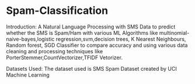 # Spam-Classification

Introduction:
A Natural Language Processing with SMS Data to predict whether the SMS is Spam/Ham with various ML Algorithms like multinomial-naive-bayes,logistic regression,svm,decision trees, K Nearest Neighbours, Random forest, SGD Classifier
 to compare accuracy and using various data cleaning and processing techniques like PorterStemmer,CountVectorizer,TFIDF Vetorizer. 

Datasets Used:
The dataset used is SMS Spam Dataset created by UCI Machine Learning

